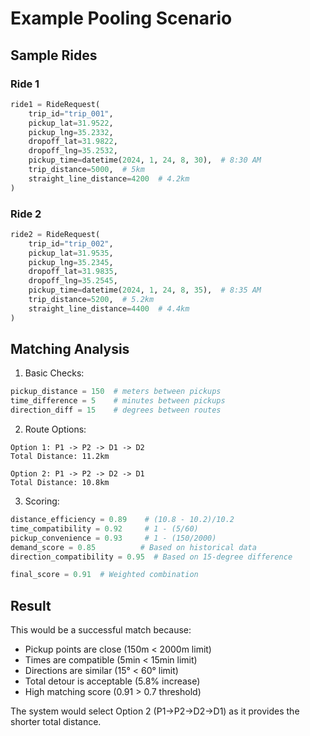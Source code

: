 # Example Pooling Scenario

## Sample Rides

### Ride 1
```python
ride1 = RideRequest(
    trip_id="trip_001",
    pickup_lat=31.9522,
    pickup_lng=35.2332,
    dropoff_lat=31.9822,
    dropoff_lng=35.2532,
    pickup_time=datetime(2024, 1, 24, 8, 30),  # 8:30 AM
    trip_distance=5000,  # 5km
    straight_line_distance=4200  # 4.2km
)
```

### Ride 2
```python
ride2 = RideRequest(
    trip_id="trip_002",
    pickup_lat=31.9535,
    pickup_lng=35.2345,
    dropoff_lat=31.9835,
    dropoff_lng=35.2545,
    pickup_time=datetime(2024, 1, 24, 8, 35),  # 8:35 AM
    trip_distance=5200,  # 5.2km
    straight_line_distance=4400  # 4.4km
)
```

## Matching Analysis

1. Basic Checks:
```python
pickup_distance = 150  # meters between pickups
time_difference = 5    # minutes between pickups
direction_diff = 15    # degrees between routes
```

2. Route Options:
```
Option 1: P1 -> P2 -> D1 -> D2
Total Distance: 11.2km

Option 2: P1 -> P2 -> D2 -> D1
Total Distance: 10.8km
```

3. Scoring:
```python
distance_efficiency = 0.89    # (10.8 - 10.2)/10.2
time_compatibility = 0.92     # 1 - (5/60)
pickup_convenience = 0.93     # 1 - (150/2000)
demand_score = 0.85          # Based on historical data
direction_compatibility = 0.95  # Based on 15-degree difference

final_score = 0.91  # Weighted combination
```

## Result
This would be a successful match because:
- Pickup points are close (150m < 2000m limit)
- Times are compatible (5min < 15min limit)
- Directions are similar (15° < 60° limit)
- Total detour is acceptable (5.8% increase)
- High matching score (0.91 > 0.7 threshold)

The system would select Option 2 (P1->P2->D2->D1) as it provides the shorter total distance.